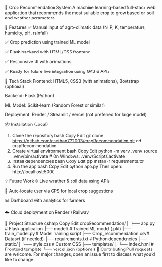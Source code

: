 🌾 Crop Recommendation System
A machine learning-based full-stack web application that recommends the most suitable crop to grow based on soil and weather parameters.

<!-- Replace with real screenshot URL -->

🚀 Features
✅ Manual input of agro-climatic data (N, P, K, temperature, humidity, pH, rainfall)

✅ Crop prediction using trained ML model

✅ Flask backend with HTML/CSS frontend

✅ Responsive UI with animations

✅ Ready for future live integration using GPS & APIs

🧪 Tech Stack
Frontend: HTML5, CSS3 (with animations), Bootstrap (optional)

Backend: Flask (Python)

ML Model: Scikit-learn (Random Forest or similar)

Deployment: Render / Streamlit / Vercel (not preferred for large model)

📦 Installation (Local)
1. Clone the repository
bash
Copy
Edit
git clone https://github.com/chethan722003/cropRecommendation.git
cd cropRecommendation
2. Create virtual environment
bash
Copy
Edit
python -m venv .venv
source .venv/bin/activate  # On Windows: .venv\Scripts\activate
3. Install dependencies
bash
Copy
Edit
pip install -r requirements.txt
4. Run the app
bash
Copy
Edit
python app.py
Then open: http://localhost:5000

💡 Future Work
🌐 Live weather & soil data using APIs

📍 Auto-locate user via GPS for local crop suggestions

📊 Dashboard with analytics for farmers

☁️ Cloud deployment on Render / Railway

📁 Project Structure
csharp
Copy
Edit
cropRecommendation/
│
├── app.py                  # Flask application
├── model/                  # Trained ML model (.pkl)
├── train_model.py          # Model training script
├── Crop_recommendation.csv# Dataset (if needed)
├── requirements.txt        # Python dependencies
├── static/
│   └── style.css           # Custom CSS
├── templates/
│   └── index.html          # Frontend template
└── vercel.json (optional)
🤝 Contributing
Pull requests are welcome. For major changes, open an issue first to discuss what you’d like to change.
